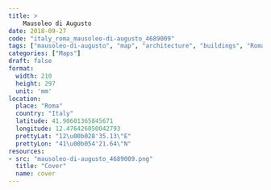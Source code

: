 ```yaml
---
title: > 
    Mausoleo di Augusto
date: 2018-09-27
code: "italy_roma_mausoleo-di-augusto_4689009"
tags: ["mausoleo-di-augusto", "map", "architecture", "buildings", "Roma", "Italy"]
categories: ["Maps"]
draft: false
format:
  width: 210
  height: 297
  unit: 'mm'
location:
  place: "Roma"
  country: "Italy"
  latitude: 41.90601365845671
  longitude: 12.476426050042793
  prettyLat: "12\u00b028'35.13\"E"
  prettyLon: "41\u00b054'21.64\"N"
resources:
- src: "mausoleo-di-augusto_4689009.png"
  title: "Cover"
  name: cover
---
```

